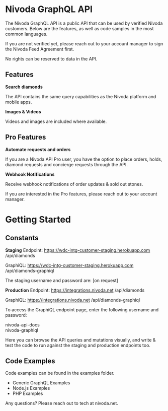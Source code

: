 # Nivoda GraphQL API

The Nivoda GraphQL API is a public API that can be used by verified Nivoda customers.
Below are the features, as well as code samples in the most common languages.

If you are not verified yet, please reach out to your account manager to sign the Nivoda Feed Agreement first.

No rights can be reserved to data in the API.

## Features

**Search diamonds**

The API contains the same query capabilities as the Nivoda platform and mobile apps.

**Images & Videos**

Videos and images are included where available.

## Pro Features

**Automate requests and orders**

If you are a Nivoda API Pro user, you have the option to place orders, holds, diamond requests and concierge requests through the API.

**Webhook Notifications**

Receive webhook notifications of order updates & sold out stones.

If you are interested in the Pro features, please reach out to your account manager.

# Getting Started

## Constants

**Staging**
Endpoint: https://wdc-intg-customer-staging.herokuapp.com
/api/diamonds

GraphiQL: https://wdc-intg-customer-staging.herokuapp.com
/api/diamonds-graphiql

The staging username and password are:
[on request]

**Production**
Endpoint: https://integrations.nivoda.net
/api/diamonds

GraphiQL: https://integrations.nivoda.net
/api/diamonds-graphiql

To access the GraphiQL endpoint page, enter the following username and password:

nivoda-api-docs <br />
nivoda-graphiql

Here you can browse the API queries and mutations visually, and write & test the code to run against the staging and production endpoints too.

## Code Examples

Code examples can be found in the examples folder.

- Generic GraphQL Examples
- Node.js Examples
- PHP Examples

Any questions? Please reach out to tech at nivoda.net.

